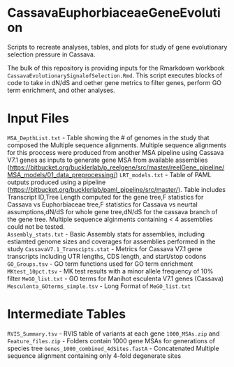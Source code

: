 # CassavaEuphorbiaceaeGeneEvolution
Scripts to recreate analyses, tables, and plots for study of gene evolutionary selection pressure in Cassava.  

The bulk of this repository is providing inputs for the Rmarkdown workbook `CassavaEvolutionarySignalofSelection.Rmd`.  This script executes blocks of code to take in dN/dS and oether gene metrics to filter genes, perform GO term enrichment, and other analyses.

# Input Files
`MSA_DepthList.txt` - Table showing the # of genomes in the study that composed the Multiple sequence alignments. Multiple sequence alignments for this proccess were produced from another MSA pipeline using Cassava V7.1 genes as inputs to generate gene MSA from available assemblies (https://bitbucket.org/bucklerlab/p_reelgene/src/master/reelGene_pipeline/MSA_models/01_data_preprocessing/)
`LRT_models.txt` - Table of PAML outputs produced using a pipeline (https://bitbucket.org/bucklerlab/paml_pipeline/src/master/).  Table includes Transcript ID,Tree Length computed for the gene tree,F statistics for Cassava vs Euphorbiaceae tree,F statistics for Cassava vs neurtal assumptions,dN/dS for whole gene tree,dN/dS for the cassava branch of the gene tree.  Multiple sequence alginments containing < 4 assemblies could not be tested.  
`Assembly_stats.txt` - Basic Assembly stats for assemblies, including estiamted genome sizes and coverages for assemblies performed in the study
`CassavaV7.1_Transcipts.stat` - Metrics for Cassava V7.1 gene transcripts including UTR lengths, CDS length, and start/stop codons
`GO_Groups.tsv` - GO term functions used for GO term enrichment
`MKtest_10pct.tsv` - MK test results with a minor allele frequency of 10% filter 
`MeGO_list.txt` - GO terms for Manihot esculenta V7.1 genes (Cassava)
`Mesculenta_GOterms_simple.tsv` - Long Format of `MeGO_list.txt`

# Intermediate Tables
`RVIS_Summary.tsv` - RVIS table of variants at each gene
`1000_MSAs.zip` and `Feature_files.zip` - Folders contain 1000 gene MSAs for generations of species tree
`Genes_1000_combined_4dSites.fastA` - Concatenated Multiple sequence alignment containing only 4-fold degenerate sites
